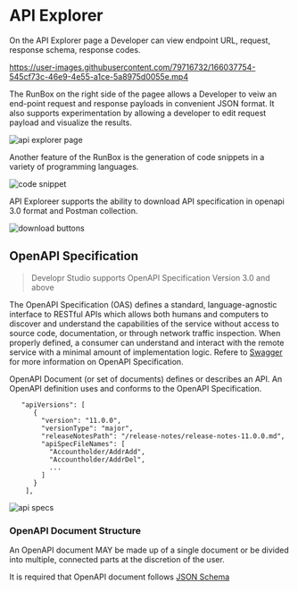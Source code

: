 # API Explorer

On the API Explorer page a Developer can view endpoint URL, request, response schema, response codes.

https://user-images.githubusercontent.com/79716732/166037754-545cf73c-46e9-4e55-a1ce-5a8975d0055e.mp4



The RunBox on the right side of the pagee allows a Developer to veiw an end-point request and response payloads in convenient JSON format. 
It also supports experimentation by allowing a developer to edit request payload and visualize the results.



![api explorer page](https://github.com/Fiserv/tenants-doc/blob/main/images/api-explorer-page.png)



Another feature of the RunBox is the generation of code snippets in a variety of programming languages.

![code snippet](https://github.com/Fiserv/tenants-doc/blob/main/images/code-snippet-lang-selection.png)



API Exploreer supports the ability to download API specification in openapi 3.0 format and Postman collection.

![download buttons](https://github.com/Fiserv/tenants-doc/blob/main/images/download-buttons.png)


## OpenAPI Specification

> Developr Studio supports OpenAPI Specification Version 3.0 and above

The OpenAPI Specification (OAS) defines a standard, language-agnostic interface to RESTful APIs which allows both humans and computers to discover and understand the capabilities of the service without access to source code, documentation, or through network traffic inspection. When properly defined, a consumer can understand and interact with the remote service with a minimal amount of implementation logic. 
Refere to [Swagger](https://swagger.io/specification/) for more information on OpenAPI Specification.


OpenAPI Document (or set of documents) defines or describes an API. An OpenAPI definition uses and conforms to the OpenAPI Specification.

       "apiVersions": [
          {
            "version": "11.0.0",
            "versionType": "major",
            "releaseNotesPath": "/release-notes/release-notes-11.0.0.md",
            "apiSpecFileNames": [        
              "Accountholder/AddrAdd",
              "Accountholder/AddrDel",
              ...
            ]
          }
        ],

![api specs](https://github.com/Fiserv/tenants-doc/blob/main/images/multiple-api-specs.png)



### OpenAPI Document Structure


An OpenAPI document MAY be made up of a single document or be divided into multiple, connected parts at the discretion of the user.

It is required that OpenAPI document follows [JSON Schema](https://json-schema.org/)



